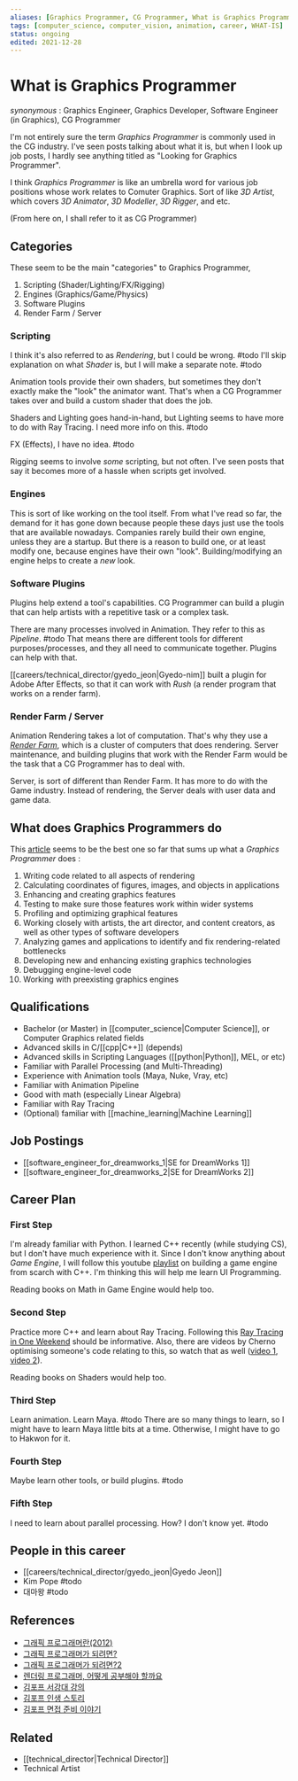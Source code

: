 ```yaml
---
aliases: [Graphics Programmer, CG Programmer, What is Graphics Programmer]
tags: [computer_science, computer_vision, animation, career, WHAT-IS]
status: ongoing
edited: 2021-12-28
---
```


# What is Graphics Programmer
_synonymous_ : Graphics Engineer, Graphics Developer, Software Engineer (in Graphics), CG Programmer

I'm not entirely sure the term _Graphics Programmer_ is commonly used in the CG industry.
I've seen posts talking about what it is, but when I look up job posts, I hardly see anything titled as "Looking for Graphics Programmer".

I think _Graphics Programmer_ is like an umbrella word for various job positions whose work relates to Comuter Graphics. Sort of like _3D Artist_, which covers _3D Animator_, _3D Modeller_, _3D Rigger_, and etc.

(From here on, I shall refer to it as CG Programmer)

## Categories
These seem to be the main "categories" to Graphics Programmer,
1. Scripting (Shader/Lighting/FX/Rigging)
2. Engines (Graphics/Game/Physics)
3. Software Plugins
4. Render Farm / Server

### Scripting
I think it's also referred to as _Rendering_, but I could be wrong. #todo 
I'll skip explanation on what _Shader_ is, but I will make a separate note. #todo

Animation tools provide their own shaders, but sometimes they don't exactly make the "look" the animator want. That's when a CG Programmer takes over and build a custom shader that does the job.

Shaders and Lighting goes hand-in-hand, but Lighting seems to have more to do with Ray Tracing. I need more info on this. #todo 

FX (Effects), I have no idea. #todo 

Rigging seems to involve _some_ scripting, but not often. I've seen posts that say it becomes more of a hassle when scripts get involved.

### Engines
This is sort of like working on the tool itself.
From what I've read so far, the demand for it has gone down because people these days just use the tools that are available nowadays.
Companies rarely build their own engine, unless they are a startup.
But there is a reason to build one, or at least modify one, because engines have their own "look". Building/modifying an engine helps to create a _new_ look.

### Software Plugins
Plugins help extend a tool's capabilities.
CG Programmer can build a plugin that can help artists with a repetitive task or a complex task.

There are many processes involved in Animation. They refer to this as _Pipeline_. #todo 
That means there are different tools for different purposes/processes, and they all need to communicate together. Plugins can help with that.

[[careers/technical_director/gyedo_jeon|Gyedo-nim]] built a plugin for Adobe After Effects, so that it can work with _Rush_ (a render program that works on a render farm).

### Render Farm / Server
Animation Rendering takes a lot of computation. That's why they use a [_Render Farm_](https://en.wikipedia.org/wiki/Render_farm), which is a cluster of computers that does rendering. Server maintenance, and building plugins that work with the Render Farm would be the task that a CG Programmer has to deal with.

Server, is sort of different than Render Farm. It has more to do with the Game industry.
Instead of rendering, the Server deals with user data and game data.

## What does Graphics Programmers do
This [article](https://www.noodle.com/articles/how-to-become-a-graphics-developer-and-bring-game-concepts-to-life) seems to be the best one so far that sums up what a _Graphics Programmer_ does :
1. Writing code related to all aspects of rendering
2. Calculating coordinates of figures, images, and objects in applications
3. Enhancing and creating graphics features
4. Testing to make sure those features work within wider systems
5. Profiling and optimizing graphical features
6. Working closely with artists, the art director, and content creators, as well as other types of software developers
7. Analyzing games and applications to identify and fix rendering-related bottlenecks
8. Developing new and enhancing existing graphics technologies
9. Debugging engine-level code
10. Working with preexisting graphics engines

## Qualifications
- Bachelor (or Master) in [[computer_science|Computer Science]], or Computer Graphics related fields
- Advanced skills in C/[[cpp|C++]] (depends)
- Advanced skills in Scripting Languages ([[python|Python]], MEL, or etc)
- Familiar with Parallel Processing (and Multi-Threading)
- Experience with Animation tools (Maya, Nuke, Vray, etc)
- Familiar with Animation Pipeline
- Good with math (especially Linear Algebra)
- Familiar with Ray Tracing
- (Optional) familiar with [[machine_learning|Machine Learning]]

## Job Postings
- [[software_engineer_for_dreamworks_1|SE for DreamWorks 1]]
- [[software_engineer_for_dreamworks_2|SE for DreamWorks 2]]

## Career Plan
### First Step
I'm already familiar with Python.
I learned C++ recently (while studying CS), but I don't have much experience with it.
Since I don't know anything about _Game Engine_, I will follow this youtube [playlist](https://youtube.com/playlist?list=PLlrATfBNZ98dC-V-N3m0Go4deliWHPFwT) on building a game engine from scarch with C++.
I'm thinking this will help me learn UI Programming.

Reading books on Math in Game Engine would help too.

### Second Step
Practice more C++ and learn about Ray Tracing.
Following this [Ray Tracing in One Weekend](https://raytracing.github.io/books/RayTracingInOneWeekend.html) should be informative.
Also, there are videos by Cherno optimising someone's code relating to this, so watch that as well ([video 1](https://youtu.be/mOSirVeP5lo), [video 2](https://youtu.be/sb1FtMYAcYQ)).

Reading books on Shaders would help too.

### Third Step
Learn animation. Learn Maya. #todo
There are so many things to learn, so I might have to learn Maya little bits at a time.
Otherwise, I might have to go to Hakwon for it.

### Fourth Step
Maybe learn other tools, or build plugins. #todo

### Fifth Step
I need to learn about parallel processing. How? I don't know yet. #todo

## People in this career
- [[careers/technical_director/gyedo_jeon|Gyedo Jeon]]
- Kim Pope #todo
- 대마왕 #todo

## References
- [그래픽 프로그래머란(2012)](https://gamedevforever.com/194)
- [그래픽 프로그래머가 되려면?](http://1st.gamecodi.com/board/zboard.php?id=GAMECODI_QnA&no=1799)
- [그래픽 프로그래머가 되려면?2](https://okky.kr/article/756383)
- [렌더링 프로그래머, 어떻게 공부해야 할까요](https://gamecodi.com/2126/%EB%A0%8C%EB%8D%94%EB%A7%81-%ED%94%84%EB%A1%9C%EA%B7%B8%EB%9E%98%EB%A8%B8%EA%B0%80-%EB%90%98%EA%B3%A0%EC%8B%B6%EC%8A%B5%EB%8B%88%EB%8B%A4-%EC%96%B4%EB%96%BB%EA%B2%8C-%EA%B3%B5%EB%B6%80%ED%95%B4%EC%95%BC%ED%95%A0%EA%B9%8C%EC%9A%94)
- [김포프 서강대 강의](https://blog.popekim.com/ko/2012/10/30/artist-plus-programmer-is.html)
- [김포프 인생 스토리](https://blog.popekim.com/ko/2012/04/29/how-i-became-programmer-without-formal-education.html)
- [김포프 면접 준비 이야기](https://blog.popekim.com/ko/2010/07/28/na-job-hunting-guide-3-job-interview.html)

## Related
- [[technical_director|Technical Director]]
- Technical Artist